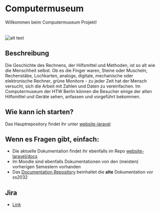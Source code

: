 # Computermuseum

Willkommen beim Computermuseum Projekt!
<br /><br /><br />![alt text](https://www.sammlungen.htw-berlin.de/computermuseum/thumb_gal_C64_01.png)

## Beschreibung

Die Geschichte des Rechnens, der Hilfsmittel und Methoden, ist so alt wie die Menschheit selbst. Ob es die Finger waren, Steine oder Muscheln, Rechenstäbe, Lochkarten, analoge, digitale, mechanische oder elektronische Rechner, grüne Monitore - zu jeder Zeit hat der Mensch versucht, sich die Arbeit mit Zahlen und Daten zu vereinfachen. Im Computermuseum der HTW Berlin können die Besucher einige der alten Hilfsmittel und Geräte sehen, anfassen und vorgeführt bekommen. 

## Wie kann ich starten?

Das Hauptrepository findet ihr unter [website-laravel](https://github.com/htwb-computermuseum/website-laravel)

## Wenn es Fragen gibt, einfach:
* Die aktuelle Dokumentation findet ihr ebenfalls im Repo [website-laravel/docs](https://github.com/htwb-computermuseum/website-laravel/tree/master/docs)
* Im Moodle sind ebenfalls Dokumentationen von den (meisten) vorherigen Semestern vorhanden
* Das [Documentation Repository](https://github.com/htwb-computermuseum/Documentation/tree/master/docs) beinhaltet die **alte** Dokumentation vor ss2032


## Jira 
* [Link](https://computermuseum-htw.atlassian.net/)
